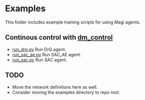 # Examples

This folder includes example training scripts for using Magi agents.

## Continous control with [dm_control](https://github.com/deepmind/dm_control)
- [run_drq.py](run_drq.py) Run DrQ agent.
- [run_sac_ae.py](run_sac_ae.py) Run SAC_AE agent.
- [run_sac.py](run_sac.py) Run SAC agent.

## TODO
- Move the network definitions here as well.
- Consider moving the examples directory to repo root.
